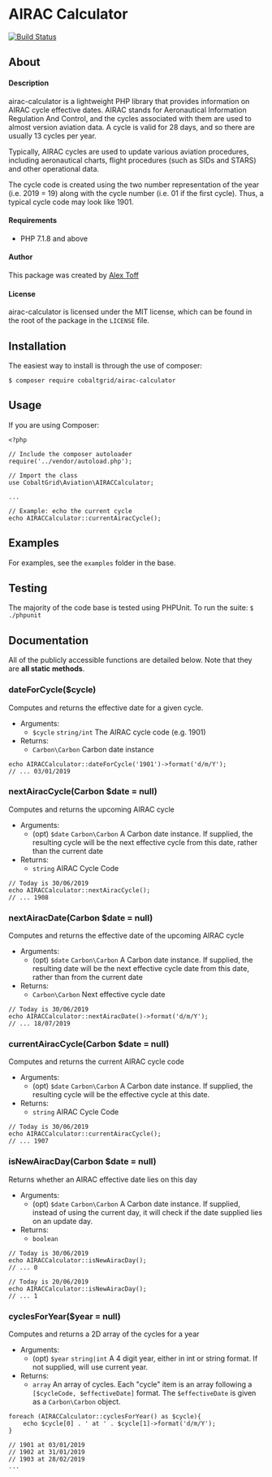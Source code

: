 
# AIRAC Calculator
[![Build Status](https://travis-ci.com/atoff/airac-calculator.svg?branch=master)](https://travis-ci.com/atoff/airac-calculator)
## About

#### Description
airac-calculator is a lightweight PHP library that provides information on AIRAC cycle effective dates. AIRAC stands for Aeronautical Information Regulation And Control, and the cycles associated with them are used to almost version aviation data. A cycle is valid for 28 days, and so there are usually 13 cycles per year.

Typically, AIRAC cycles are used to update various aviation procedures, including aeronautical charts, flight procedures (such as SIDs and STARS) and other operational data.

The cycle code is created using the two number representation of the year (i.e. 2019 = 19) along with the cycle number (i.e. 01 if the first cycle). Thus, a typical cycle code may look like 1901.

#### Requirements
* PHP 7.1.8 and above

#### Author
This package was created by [Alex Toff](https://alextoff.uk)

#### License
airac-calculator is licensed under the MIT license, which can be found in the root of the package in the `LICENSE` file.

## Installation

The easiest way to install is through the use of composer:
```
$ composer require cobaltgrid/airac-calculator
```

## Usage
If you are using Composer:
```
<?php

// Include the composer autoloader
require('../vendor/autoload.php');

// Import the class
use CobaltGrid\Aviation\AIRACCalculator;

...

// Example: echo the current cycle
echo AIRACCalculator::currentAiracCycle();
```

## Examples
For examples, see the `examples` folder in the base.

## Testing
The majority of the code base is tested using PHPUnit. To run the suite:
`$ ./phpunit`

## Documentation
All of the publicly accessible functions are detailed below. Note that they are **all static methods**.

### dateForCycle($cycle)
Computes and returns the effective date for a given cycle.
* Arguments:
	* `$cycle` `string/int` The AIRAC cycle code (e.g. 1901)
* Returns:
	* `Carbon\Carbon` Carbon date instance
```
echo AIRACCalculator::dateForCycle('1901')->format('d/m/Y');
// ... 03/01/2019
```

### nextAiracCycle(Carbon $date = null)
Computes and returns the upcoming AIRAC cycle
* Arguments:
	* (opt) `$date` `Carbon\Carbon` A Carbon date instance. If supplied, the resulting cycle will be the next effective cycle from this date, rather than the current date
* Returns:
	* `string` AIRAC Cycle Code
```
// Today is 30/06/2019
echo AIRACCalculator::nextAiracCycle();
// ... 1908
```

### nextAiracDate(Carbon $date = null)
Computes and returns the effective date of the upcoming AIRAC cycle
* Arguments:
	* (opt) `$date` `Carbon\Carbon` A Carbon date instance. If supplied, the resulting date will be the next effective cycle date from this date, rather than from the current date
* Returns:
	* `Carbon\Carbon` Next effective cycle date
```
// Today is 30/06/2019
echo AIRACCalculator::nextAiracDate()->format('d/m/Y');
// ... 18/07/2019
```

### currentAiracCycle(Carbon $date = null)
Computes and returns the current AIRAC cycle code
* Arguments:
	* (opt) `$date` `Carbon\Carbon` A Carbon date instance. If supplied, the resulting cycle will be the effective cycle at this date.
* Returns:
	* `string` AIRAC Cycle Code
```
// Today is 30/06/2019
echo AIRACCalculator::currentAiracCycle();
// ... 1907
```

### isNewAiracDay(Carbon $date = null)
Returns whether an AIRAC effective date lies on this day
* Arguments:
	* (opt) `$date` `Carbon\Carbon` A Carbon date instance. If supplied, instead of using the current day, it will check if the date supplied lies on an update day.
* Returns:
	* `boolean`
```
// Today is 30/06/2019
echo AIRACCalculator::isNewAiracDay();
// ... 0

// Today is 20/06/2019
echo AIRACCalculator::isNewAiracDay();
// ... 1
```

### cyclesForYear($year = null)
Computes and returns a 2D array of the cycles for a year
* Arguments:
	* (opt) `$year` `string|int` A 4 digit year, either in int or string format. If not supplied, will use current year.
* Returns:
	* `array` An array of cycles. Each "cycle" item is an array following a `[$cycleCode, $effectiveDate]` format. The `$effectiveDate` is given as a `Carbon\Carbon` object.
```
foreach (AIRACCalculator::cyclesForYear() as $cycle){
	echo $cycle[0] . ' at ' . $cycle[1]->format('d/m/Y');
}

// 1901 at 03/01/2019
// 1902 at 31/01/2019
// 1903 at 28/02/2019
...
```
